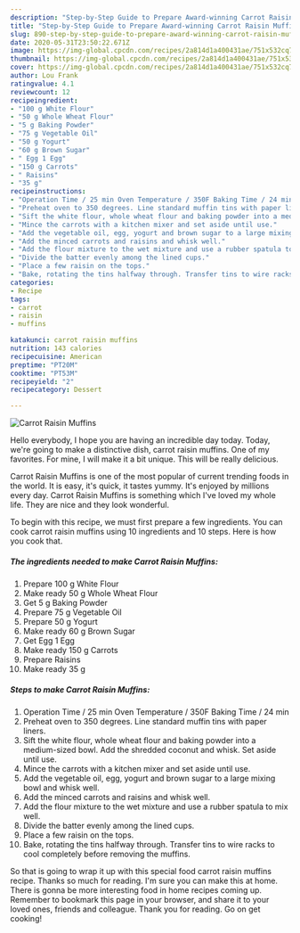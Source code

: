 ```yaml
---
description: "Step-by-Step Guide to Prepare Award-winning Carrot Raisin Muffins"
title: "Step-by-Step Guide to Prepare Award-winning Carrot Raisin Muffins"
slug: 890-step-by-step-guide-to-prepare-award-winning-carrot-raisin-muffins
date: 2020-05-31T23:50:22.671Z
image: https://img-global.cpcdn.com/recipes/2a814d1a400431ae/751x532cq70/carrot-raisin-muffins-recipe-main-photo.jpg
thumbnail: https://img-global.cpcdn.com/recipes/2a814d1a400431ae/751x532cq70/carrot-raisin-muffins-recipe-main-photo.jpg
cover: https://img-global.cpcdn.com/recipes/2a814d1a400431ae/751x532cq70/carrot-raisin-muffins-recipe-main-photo.jpg
author: Lou Frank
ratingvalue: 4.1
reviewcount: 12
recipeingredient:
- "100 g White Flour"
- "50 g Whole Wheat Flour"
- "5 g Baking Powder"
- "75 g Vegetable Oil"
- "50 g Yogurt"
- "60 g Brown Sugar"
- " Egg 1 Egg"
- "150 g Carrots"
- " Raisins"
- "35 g"
recipeinstructions:
- "Operation Time / 25 min Oven Temperature / 350F Baking Time / 24 min"
- "Preheat oven to 350 degrees. Line standard muffin tins with paper liners."
- "Sift the white flour, whole wheat flour and baking powder into a medium-sized bowl. Add the shredded coconut and whisk. Set aside until use."
- "Mince the carrots with a kitchen mixer and set aside until use."
- "Add the vegetable oil, egg, yogurt and brown sugar to a large mixing bowl and whisk well."
- "Add the minced carrots and raisins and whisk well."
- "Add the flour mixture to the wet mixture and use a rubber spatula to mix well."
- "Divide the batter evenly among the lined cups."
- "Place a few raisin on the tops."
- "Bake, rotating the tins halfway through. Transfer tins to wire racks to cool completely before removing the muffins."
categories:
- Recipe
tags:
- carrot
- raisin
- muffins

katakunci: carrot raisin muffins 
nutrition: 143 calories
recipecuisine: American
preptime: "PT20M"
cooktime: "PT53M"
recipeyield: "2"
recipecategory: Dessert

---
```



![Carrot Raisin Muffins](https://img-global.cpcdn.com/recipes/2a814d1a400431ae/751x532cq70/carrot-raisin-muffins-recipe-main-photo.jpg)

Hello everybody, I hope you are having an incredible day today. Today, we're going to make a distinctive dish, carrot raisin muffins. One of my favorites. For mine, I will make it a bit unique. This will be really delicious.

Carrot Raisin Muffins is one of the most popular of current trending foods in the world. It is easy, it's quick, it tastes yummy. It's enjoyed by millions every day. Carrot Raisin Muffins is something which I've loved my whole life. They are nice and they look wonderful.




To begin with this recipe, we must first prepare a few ingredients. You can cook carrot raisin muffins using 10 ingredients and 10 steps. Here is how you cook that.

<!--inarticleads1-->

##### The ingredients needed to make Carrot Raisin Muffins:

1. Prepare 100 g White Flour
1. Make ready 50 g Whole Wheat Flour
1. Get 5 g Baking Powder
1. Prepare 75 g Vegetable Oil
1. Prepare 50 g Yogurt
1. Make ready 60 g Brown Sugar
1. Get  Egg 1 Egg
1. Make ready 150 g Carrots
1. Prepare  Raisins
1. Make ready 35 g




<!--inarticleads2-->

##### Steps to make Carrot Raisin Muffins:

1. Operation Time / 25 min Oven Temperature / 350F Baking Time / 24 min
1. Preheat oven to 350 degrees. Line standard muffin tins with paper liners.
1. Sift the white flour, whole wheat flour and baking powder into a medium-sized bowl. Add the shredded coconut and whisk. Set aside until use.
1. Mince the carrots with a kitchen mixer and set aside until use.
1. Add the vegetable oil, egg, yogurt and brown sugar to a large mixing bowl and whisk well.
1. Add the minced carrots and raisins and whisk well.
1. Add the flour mixture to the wet mixture and use a rubber spatula to mix well.
1. Divide the batter evenly among the lined cups.
1. Place a few raisin on the tops.
1. Bake, rotating the tins halfway through. Transfer tins to wire racks to cool completely before removing the muffins.




So that is going to wrap it up with this special food carrot raisin muffins recipe. Thanks so much for reading. I'm sure you can make this at home. There is gonna be more interesting food in home recipes coming up. Remember to bookmark this page in your browser, and share it to your loved ones, friends and colleague. Thank you for reading. Go on get cooking!

